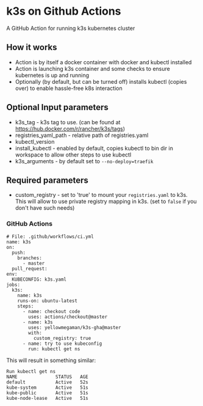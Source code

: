# k3s on Github Actions

A GitHub Action for running k3s kubernetes cluster


## How it works
 * Action is by itself a docker container with docker and kubectl installed
 * Action is launching k3s container and some checks to ensure kubernetes is up and running
 * Optionally (by default, but can be turned off) installs kubectl (copies over) to enable hassle-free k8s interaction

## Optional Input parameters
 * k3s_tag - k3s tag to use. (can be found at https://hub.docker.com/r/rancher/k3s/tags)
 * registries_yaml_path - relative path of registries.yaml
 * kubectl_version
 * install_kubectl - enabled by default, copies kubectl to bin dir in workspace to allow other steps to use kubectl
 * k3s_arguments - by default set to `--no-deploy=traefik`

## Required parameters
 * custom_registry - set to 'true' to mount your `registries.yaml` to k3s. This will allow to use private registry mapping in k3s. (set to `false` if you don't have such needs)
 
### GitHub Actions
```
# File: .github/workflows/ci.yml
name: k3s
on:
  push:
    branches:
      - master
  pull_request:
env:
  KUBECONFIG: k3s.yaml
jobs:
  k3s:
    name: k3s
    runs-on: ubuntu-latest
    steps:
      - name: checkout code
        uses: actions/checkout@master
      - name: k3s
        uses: yellowmegaman/k3s-gha@master
        with:
          custom_registry: true
      - name: try to use kubeconfig
        run: kubectl get ns
```

This will result in something similar:
```
Run kubectl get ns
NAME              STATUS   AGE
default           Active   52s
kube-system       Active   51s
kube-public       Active   51s
kube-node-lease   Active   51s
```

